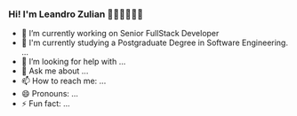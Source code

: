 ### Hi! I'm Leandro Zulian 👋🏻🧔🏻🤙🏻

<!--
**zulianLeandro/zulianLeandro** is a ✨ _special_ ✨ repository because its `README.md` (this file) appears on your GitHub profile.

Here are some ideas to get you started:

- 🔭 I’m currently working on ...
- 🌱 I’m currently learning ...
- 👯 I’m looking to collaborate on ...
- 🤔 I’m looking for help with ...
- 💬 Ask me about ...
- 📫 How to reach me: ...
- 😄 Pronouns: ...
- ⚡ Fun fact: ...

Sites:
Emoji : https://emojipedia.org/
badget : https://dev.to/envoy_/150-badges-for-github-pnk
-->

- 🔭 I’m currently working on Senior FullStack Developer 
- 🌱 I'm currently studying a Postgraduate Degree in Software Engineering. ...
- 🤔 I’m looking for help with ...
- 💬 Ask me about ...
- 📫 How to reach me: ...
- 😄 Pronouns: ...
- ⚡ Fun fact: ...
